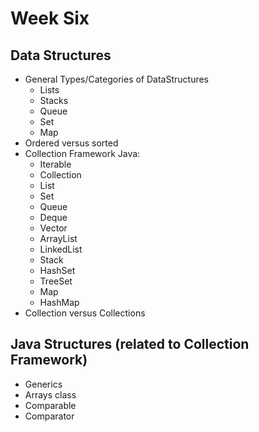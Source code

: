 # Week Six

## Data Structures
* General Types/Categories of DataStructures
    - Lists
    - Stacks 
    - Queue
    - Set
    - Map
* Ordered versus sorted
* Collection Framework Java:
    - Iterable
    - Collection
    - List
    - Set 
    - Queue
    - Deque
    - Vector
    - ArrayList
    - LinkedList
    - Stack 
    - HashSet
    - TreeSet
    - Map
    - HashMap
* Collection versus Collections

## Java Structures (related to Collection Framework)
* Generics
* Arrays class
* Comparable
* Comparator

